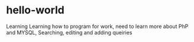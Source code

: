 # hello-world
Learning
Learning how to program for work, need to learn more about PhP and MYSQL,  Searching, editing and adding queiries
